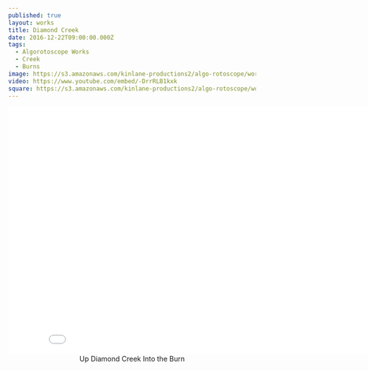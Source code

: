 ```yaml
---
published: true
layout: works
title: Diamond Creek
date: 2016-12-22T09:00:00.000Z
tags:
  - Algorotoscope Works
  - Creek
  - Burns
image: https://s3.amazonaws.com/kinlane-productions2/algo-rotoscope/working/diamond-creek.png
video: https://www.youtube.com/embed/-DrrRLB1kxk
square: https://s3.amazonaws.com/kinlane-productions2/algo-rotoscope/working/diamond-creek-square.png
---
```

<center><iframe width="853" height="505" src="{{ page.video }}" frameborder="0" allowfullscreen></iframe></center>
<center>Up Diamond Creek Into the Burn</center>
